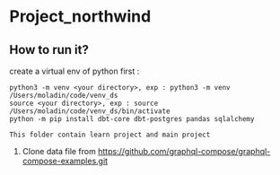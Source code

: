 # Project_northwind

## How to run it?

create a virtual env of python first :

```
python3 -m venv <your directory>, exp : python3 -m venv /Users/moladin/code/venv_ds
source <your directory>, exp : source /Users/moladin/code/venv_ds/bin/activate
python -m pip install dbt-core dbt-postgres pandas sqlalchemy

```

```
This folder contain learn project and main project
```

1. Clone data file from https://github.com/graphql-compose/graphql-compose-examples.git
